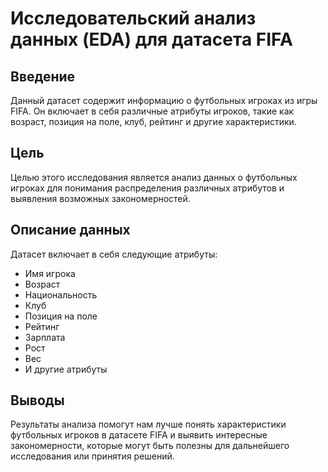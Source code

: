 # Исследовательский анализ данных (EDA) для датасета FIFA

## Введение
Данный датасет содержит информацию о футбольных игроках из игры FIFA. Он включает в себя различные атрибуты игроков, такие как возраст, позиция на поле, клуб, рейтинг и другие характеристики.

## Цель
Целью этого исследования является анализ данных о футбольных игроках для понимания распределения различных атрибутов и выявления возможных закономерностей.

## Описание данных
Датасет включает в себя следующие атрибуты:
- Имя игрока
- Возраст
- Национальность
- Клуб
- Позиция на поле
- Рейтинг
- Зарплата
- Рост
- Вес
- И другие атрибуты

## Выводы
Результаты анализа помогут нам лучше понять характеристики футбольных игроков в датасете FIFA и выявить интересные закономерности, которые могут быть полезны для дальнейшего исследования или принятия решений.
